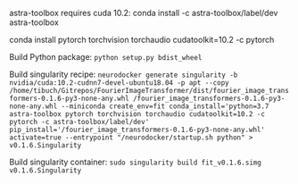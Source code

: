 astra-toolbox requires cuda 10.2: conda install -c astra-toolbox/label/dev astra-toolbox

conda install pytorch torchvision torchaudio cudatoolkit=10.2 -c pytorch

Build Python package:
`python setup.py bdist_wheel`

Build singularity recipe:
`neurodocker generate singularity -b nvidia/cuda:10.2-cudnn7-devel-ubuntu18.04 -p apt --copy /home/tibuch/Gitrepos/FourierImageTransformer/dist/fourier_image_transformers-0.1.6-py3-none-any.whl /fourier_image_transformers-0.1.6-py3-none-any.whl --miniconda create_env=fit conda_install='python=3.7 astra-toolbox pytorch torchvision torchaudio cudatoolkit=10.2 -c pytorch -c astra-toolbox/label/dev' pip_install='/fourier_image_transformers-0.1.6-py3-none-any.whl' activate=true --entrypoint "/neurodocker/startup.sh python" > v0.1.6.Singularity`

Build singularity container:
`sudo singularity build fit_v0.1.6.simg v0.1.6.Singularity`